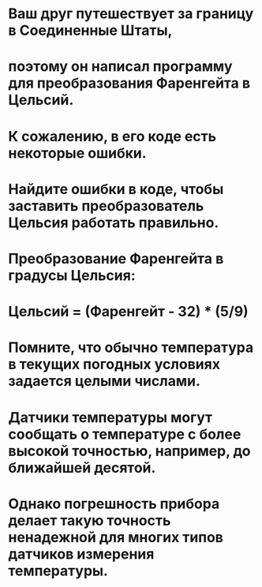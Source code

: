 # Ваш друг путешествует за границу в Соединенные Штаты, 
# поэтому он написал программу для преобразования Фаренгейта в Цельсий. 
# К сожалению, в его коде есть некоторые ошибки.

# Найдите ошибки в коде, чтобы заставить преобразователь Цельсия работать правильно.

# Преобразование Фаренгейта в градусы Цельсия:

# Цельсий = (Фаренгейт - 32) * (5/9)

# Помните, что обычно температура в текущих погодных условиях задается целыми числами. 
# Датчики температуры могут сообщать о температуре с более высокой точностью, например, до ближайшей десятой. 
# Однако погрешность прибора делает такую точность ненадежной для многих типов датчиков измерения температуры.